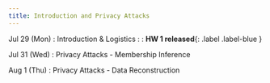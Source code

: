 ```yaml
---
title: Introduction and Privacy Attacks
---
```


Jul 29 (Mon)
: Introduction & Logistics
    :
: **HW 1 released**{: .label .label-blue }

Jul 31 (Wed)
: Privacy Attacks - Membership Inference


Aug 1 (Thu)
: Privacy Attacks - Data Reconstruction


